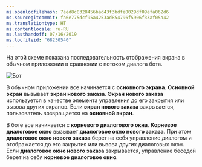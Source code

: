 ```yaml
---
ms.openlocfilehash: 7eed8c8328456bad43f3bdfe0029df09efa062d6
ms.sourcegitcommit: fa6e775dcf95a4253ad854796f5906f33af05a42
ms.translationtype: HT
ms.contentlocale: ru-RU
ms.lasthandoff: 07/16/2019
ms.locfileid: "68230540"
---
```

На этой схеме показана последовательность отображения экрана в обычном приложении в сравнении с потоком диалога бота. 

![Бот](~/media/designing-bots/core/dialogs-screens.png)

В обычном приложении все начинается с **основного экрана**.
**Основной экран** вызывает **экран нового заказа**.
**Экран нового заказа** используется в качестве элемента управления до его закрытия или вызова других экранов. Если **экран нового заказа** закрывается, пользователь возвращается на **основной экран**.

В боте все начинается с **корневого диалогового окна**. **Корневое диалоговое окно** вызывает **диалоговое окно нового заказа**. При этом **диалоговое окно нового заказа** берет на себя управление диалогом и отображается до его закрытия или вызова других диалоговых окон. Если **диалоговое окно нового заказа** закрывается, управление беседой берет на себя **корневое диалоговое окно**.